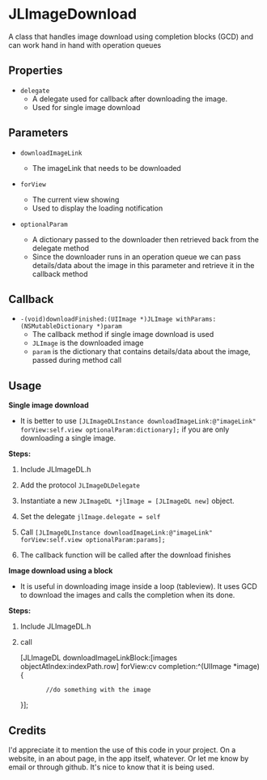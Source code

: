 JLImageDownload
===============

A class that handles image download using completion blocks (GCD) and can work hand in hand with operation queues

Properties
----------

* ``delegate``
   * A delegate used for callback after downloading the image.
   * Used for single image download

Parameters
----------

* ``downloadImageLink``
   * The imageLink that needs to be downloaded
   
* ``forView``
   * The current view showing
   * Used to display the loading notification
   
* ``optionalParam``
   * A dictionary passed to the downloader then retrieved back from the delegate method
   * Since the downloader runs in an operation queue we can pass details/data about the image in this parameter and retrieve it in the callback method
   
Callback
--------

* ``-(void)downloadFinished:(UIImage *)JLImage withParams:(NSMutableDictionary *)param``
    * The callback method if single image download is used
    * ``JLImage`` is the downloaded image
    * ``param`` is the dictionary that contains details/data about the image, passed during method call


Usage
-----

<b>Single image download</b>
* It is better to use ``[JLImageDLInstance downloadImageLink:@"imageLink" forView:self.view optionalParam:dictionary];`` if you are only downloading a single image.

<b>Steps:</b> 

1) Include JLImageDL.h

2) Add the protocol ``JLImageDLDelegate``

3) Instantiate a new ```JLImageDL *jlImage = [JLImageDL new]``` object.

4) Set the delegate ``jlImage.delegate = self``

5) Call ``[JLImageDLInstance downloadImageLink:@"imageLink" forView:self.view optionalParam:params];``

6) The callback function will be called after the download finishes

<b>Image download using a block</b>
* It is useful in downloading image inside a loop (tableview). It uses GCD to download the images and calls the completion when its done.

<b>Steps:</b>

1) Include JLImageDL.h

2) call 

    [JLImageDL downloadImageLinkBlock:[images objectAtIndex:indexPath.row] forView:cv completion:^(UIImage *image) {

              //do something with the image
    }];
            

Credits
-------
I'd appreciate it to mention the use of this code in your project. On a website, in an about page, in the app itself, whatever. Or let me know by email or through github. It's nice to know that it is being used.



